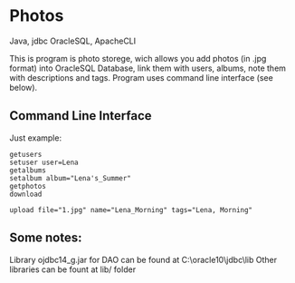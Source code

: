 
Photos
=========

Java, jdbc OracleSQL, ApacheCLI

This is program is photo storege, wich allows you add photos (in .jpg format) into OracleSQL Database, link them with users, albums, note them with descriptions and tags. Program uses command line interface (see below).

Command Line Interface
----------------------

Just example:
```
getusers
setuser user=Lena
getalbums
setalbum album="Lena's_Summer"
getphotos
download

upload file="1.jpg" name="Lena_Morning" tags="Lena, Morning"
```

Some notes:
-----------

Library ojdbc14_g.jar for DAO can be found at C:\oracle10\jdbc\lib
Other libraries can be fount at lib/ folder
